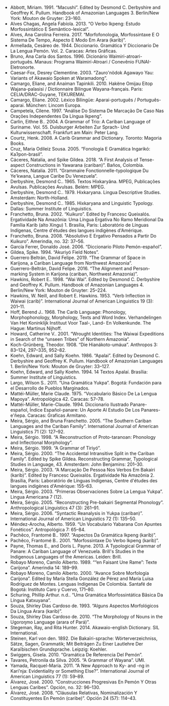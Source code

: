 * <a name="macushiabbott1991">Abbott, Miriam. 1991. “Macushi”. Edited by Desmond C. Derbyshire and Geoffrey K. Pullum. Handbook of Amazonian Languages 3. Berlin/New York: Mouton de Gruyter: 23–160.
* <a name="alves2013verbo">Alves Chagas, Angela Fabíola. 2013. “O Verbo Ikpeng: Estudo Morfossintático E Semântico-lexical”.
* <a name="alves2017arara">Alves, Ana Carolina Ferreira. 2017. “Morfofonologia, Morfossintaxe E O Sistema De Tempo, Aspecto E Modo Em Arara (karib)”.
* <a name="pemondearmellada1944dic">Armellada, Cesáreo de. 1944. Diccionario. Gramática Y Diccionario De La Lengua Pemón. Vol. 2. Caracas: Artes Gráficas.
* <a name="bruno1996dictionary">Bruno, Ana Carla dos Santos. 1996. Dicionário Waimiri-atroari-português. Manaus: Programa Waimirí-Atroari / Conevênio FUNAI-Eletronorte.
* <a name="akawaiocaesar2003">Caesar-Fox, Desrey Clementine. 2003. “Zauro'nödok Agawayo Yau: Variants of Akawaio Spoken at Waramadong”.
* <a name="camargo2010wayana">Camargo, Eliane, and Anaiman Tapinkili. 2010. Hakëne Omijau Eitop Wajana-palasisi / Dictionnaire Bilingue Wayana-français. Paris: CELIA/DRAC-Guyane, TEKUREMAI.
* <a name="camargo2002lexico">Camargo, Eliane. 2002. Léxico Bilingüe: Aparai-português / Português-aparai. München: Lincom Europa.
* <a name="campetela1997analise">Campetela, Cilene. 1997. “Análise Do Sistema De Marcação De Caso Nas Orações Independentes Da Língua Ikpeng”.
* <a name="triocarlin2004">Carlin, Eithne B.. 2004. A Grammar of Trio: A Cariban Language of Suriname. Vol. 55. Duisburger Arbeiten Zur Sprach- Und Kulturwissenschaft. Frankfurt am Main: Peter Lang.
* <a name="courtz2008carib">Courtz, Henk. 2008. A Carib Grammar and Dictionary. Toronto: Magoria Books.
* <a name="cruz2005fonologia">Cruz, Maria Odileiz Sousa. 2005. “Fonologia E Gramática Ingarikó: Kaʔpon-brasil”.
* <a name="caceres2018yawarana">Cáceres, Natalia, and Spike Gildea. 2018. “A First Analysis of Tense-aspect Constructions in Yawarana (cariban)”. Baños, Colombia.
* <a name="maquiritaricaceres2011">Cáceres, Natalia. 2011. “Grammaire Fonctionnelle-typologique Du Ye'kwana, Langue Caribe Du Venezuela”.
* <a name="derbyshire1965textos">Derbyshire, Desmond C.. 1965. Textos Hixkaryâna. MPEG, Publicações Avulsas. Publicações Avulsas. Belém: MPEG.
* <a name="hixkaryanaderby1979">Derbyshire, Desmond C.. 1979. Hixkaryana. Lingua Descriptive Studies. Amsterdam: North-Holland.
* <a name="hixkaryanaderby1985">Derbyshire, Desmond C.. 1985. Hixkaryana and Linguistic Typology. Dallas: Summer Institute of Linguistics.
* <a name="franchetto2002kuikuro">Franchetto, Bruna. 2002. “Kuikuro”. Edited by Francesc Queixalós. Ergatividade Na Amazônia: Uma Língua Ergativa No Ramo Meridional Da Família Karib (alto Xingu) 1. Brasília, Paris: Laboratório de Línguas Indígenas, Centre d'études des langues indigènes d'Amérique.
* <a name="franchetto2008absolutivo">Franchetto, Bruna. 2008. “Absolutivo E Ergativo Pensados a Partir Do Kuikuro”. Amerindia, no. 32: 37–56.
* <a name="garcia2006diccionario">García Ferrer, Donaldo José. 2006. “Diccionario Piloto Pemón-español”.
* <a name="gildea1994akuriyo">Gildea, Spike. 1994. “Akuriyó Field Notes”.
* <a name="guerrero2019carijo">Guerrero Beltrán, David Felipe. 2019. “The Grammar of Space in Karijona, a Cariban Language from Northwest Amazonia”.
* <a name="guerrero2016karihona">Guerrero-Beltrán, David Felipe. 2016. “The Alignment and Person-marking System in Karijona (cariban, Northwest Amazonia)”.
* <a name="waiwaihawkins1998">Hawkins, Robert E.. 1998. “Wai Wai”. Edited by Desmond C. Derbyshire and Geoffrey K. Pullum. Handbook of Amazonian Languages 4. Berlin/New York: Mouton de Gruyter: 25–224.
* <a name="hawkins1953waiwai">Hawkins, W. Neill, and Robert E. Hawkins. 1953. “Verb Inflection in Waiwai (carib)”. International Journal of American Linguistics 19 (3): 201–11.
* <a name="hoff1968carib">Hoff, Berend J.. 1968. The Carib Language: Phonology, Morphophonology, Morphology, Texts and Word Index. Verhandelingen Van Het Koninklijk Instituut Voor Taal-, Land- En Volkenkunde. The Hague: Martinus Nijhoff.
* <a name="howard2001wrought">Howard, Catherine V.. 2001. “Wrought Identities: The Waiwai Expeditions in Search of the “unseen Tribes” of Northern Amazonia”.
* <a name="koch1908hiana">Koch-Grünberg, Theodor. 1908. “Die Hianákoto-umáua”. Anthropos 3: 83–124, 297–335, 952–82.
* <a name="koehn1986apalai">Koehn, Edward, and Sally Koehn. 1986. “Apalai”. Edited by Desmond C. Derbyshire and Geoffrey K. Pullum. Handbook of Amazonian Languages 1. Berlin/New York: Mouton de Gruyter: 33–127.
* <a name="koehns1994textos">Koehn, Edward, and Sally Koehn. 1994. 14 Textos Apalaí. Brasília: Summer Institute of Linguistics.
* <a name="largo2011yukpa">Largo, Wilson S.. 2011. “Una Gramática Yukpa”. Bogotá: Fundación para el Desarrollo de Pueblos Marginados.
* <a name="muller1975mapoyo">Mattéi-Müller, Marie Claude. 1975. “Vocabulario Básico De La Lengua Mapoya”. Antropológica 42. Caracas: 57–78.
* <a name="mattei1994diccionario">Mattéi-Müller, Marie-Claude. 1994. Diccionario Ilustrado Panare-español, Índice Español-panare: Un Aporte Al Estudio De Los Panares-e'ñepa. Caracas: Graficas Armitano.
* <a name="meira2005southern">Meira, Sérgio, and Bruna Franchetto. 2005. “The Southern Cariban Languages and the Cariban Family”. International Journal of American Linguistics 71 (2): 127–92.
* <a name="meira1998proto">Meira, Sérgio. 1998. “A Reconstruction of Proto-taranoan: Phonology and Inflectional Morphology”.
* <a name="triomeira1999">Meira, Sérgio. 1999. “A Grammar of Tiriyó”.
* <a name="meira2000split">Meira, Sérgio. 2000. “The Accidental Intransitive Split in the Cariban Family”. Edited by Spike Gildea. Reconstructing Grammar, Typological Studies in Language,  43. Amsterdam: John Benjamins: 201–30.
* <a name="meira2003bakairi">Meira, Sérgio. 2003. “A Marcação De Pessoa Nos Verbos Em Bakairi (karíb)”. Edited by Francesc Queixalós. Ergatividade Na Amazônia 2. Brasília, Paris: Laboratório de Línguas Indígenas, Centre d'études des langues indigènes d'Amérique: 155–63.
* <a name="meira2003primeras">Meira, Sérgio. 2003. “Primeras Observaciones Sobre La Lengua Yukpa”. Lingua Americana 7 (12).
* <a name="meira2005bakairi">Meira, Sérgio. 2005. “Reconstructing Pre-bakairi Segmental Phonology”. Anthropological Linguistics 47 (3): 261–91.
* <a name="meira2006syntactic">Meira, Sérgio. 2006. “Syntactic Reanalysis in Yukpa (cariban)”. International Journal of American Linguistics 72 (1): 135–50.
* <a name="mendez1959yawarana">Méndez-Arocha, Alberto. 1959. “Un Vocabulario Yabarana Con Apuntes Fonéticos”. Antropológica 7: 65–84.
* <a name="ikpengpacheco1997">Pachêco, Frantomé B.. 1997. “Aspectos Da Gramática Ikpeng (karíb)”.
* <a name="ikpengpacheco2001">Pachêco, Frantomé B.. 2001. “Morfossintaxe Do Verbo Ikpeng (karíb)”.
* <a name="panarepayne2013">Payne, Thomas E., and Doris L. Payne. 2013. A Typological Grammar of Panare: A Cariban Language of Venezuela. Brill's Studies in the Indigenous Languages of the Americas. Leiden: Brill.
* <a name="robayo1989rame">Robayo Moreno, Camilo Alberto. 1989. ““en Faisant Une Rame”: Texte Carijona”. Amerindia 14: 189–99.
* <a name="robayo2000avance">Robayo Moreno, Camilo Alberto. 2000. “Avance Sobre Morfología Carijona”. Edited by María Stella González de Pérez and María Luisa Rodríguez de Montes. Lenguas Indígenas De Colombia. Santafé de Bogotá: Instituto Caro y Cuervo, 171–80.
* <a name="schuring2018kaxuyana">Schuring, Phillip Arthur. n.d.. “Uma Gramática Morfossintática Bâsica Da Língua Katxuyana”.
* <a name="souza1993arara">Souza, Shirley Dias Cardoso de. 1993. “Alguns Aspectos Morfológicos Da Língua Arara (karib)”.
* <a name="desouza2010arara">Souza, Shirley Dias Cardoso de. 2010. “The Morphology of Nouns in the Ugoroŋmo Language (arara of Pará)”.
* <a name="stegeman2014akawaio">Stegeman, Ray, and Rita Hunter. 2014. Akawaio-english Dictionary. SIL International.
* <a name="von1892bakairi">Steinen, Karl von den. 1892. Die Bakaïri-sprache: Wörterverzeichniss, Sätze, Sagen, Grammatik; Mit Beiträgen Zu Einer Lautlehre Der Karaïbischen Grundsprache. Leipzig: Koehler.
* <a name="swiggers2010gramatica">Swiggers, Gisela. 2010. “Gramática De Referencia Del Pemón”.
* <a name="wayanatavares2005">Tavares, Petronila da Silva. 2005. “A Grammar of Wayana”. UMI.
* <a name="yamada2011evidentiality">Yamada, Racquel-María. 2011. “A New Approach to Ky- and -ng in Kari’nja: Evidentiality or Something Else?”. International Journal of American Linguistics 77 (1): 59–89.
* <a name="alvarez2000construcciones">Álvarez, José. 2000. “Construcciones Progresivas En Pemón Y Otras Lenguas Caribes”. Opción, no. 32: 96–130.
* <a name="alvarez2008clausulas">Álvarez, José. 2008. “Cláusulas Relativas, Nominalización Y Constituyentes En Pemón (caribe)”. Opción 24 (57): 114–43.